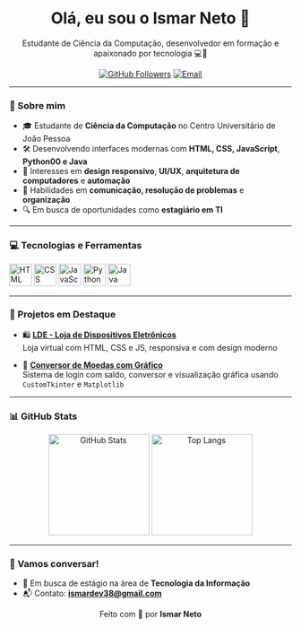 <h1 align="center">Olá, eu sou o Ismar Neto 👋</h1>

<p align="center">
  Estudante de Ciência da Computação, desenvolvedor em formação e apaixonado por tecnologia 💻🚀
</p>

<p align="center">
  <a href="https://github.com/ismarnetodev"><img src="https://img.shields.io/github/followers/ismarnetodev?style=social" alt="GitHub Followers"></a>
  <a href="mailto:seu.email@email.com"><img src="https://img.shields.io/badge/email-contato-red?style=flat&logo=gmail" alt="Email"></a>
</p>

---

### 🧠 Sobre mim
- 🎓 Estudante de **Ciência da Computação** no Centro Universitário de João Pessoa
- 🛠️ Desenvolvendo interfaces modernas com **HTML, CSS, JavaScript**, **Python00 e Java**
- 🧩 Interesses em **design responsivo**, **UI/UX**, **arquitetura de computadores** e **automação**
- 🧠 Habilidades em **comunicação, resolução de problemas** e **organização**
- 🔍 Em busca de oportunidades como **estagiário em TI**

---

### 💻 Tecnologias e Ferramentas

<p>
  <img src="https://cdn.jsdelivr.net/gh/devicons/devicon/icons/html5/html5-original.svg" height="40" alt="HTML">
  <img src="https://cdn.jsdelivr.net/gh/devicons/devicon/icons/css3/css3-original.svg" height="40" alt="CSS">
  <img src="https://cdn.jsdelivr.net/gh/devicons/devicon/icons/javascript/javascript-original.svg" height="40" alt="JavaScript">
  <img src="https://cdn.jsdelivr.net/gh/devicons/devicon/icons/python/python-original.svg" height="40" alt="Python">
  <img src="https://img.icons8.com/color/512/java-coffee-cup-logo.png" height="40" alt="Java">
</p>

---

### 🚀 Projetos em Destaque

- 🛍️ **[LDE - Loja de Dispositivos Eletrônicos](https://github.com/augustoluizdev/projetositeeletronicos.git)**  
  Loja virtual com HTML, CSS e JS, responsiva e com design moderno

- 🧮 **[Conversor de Moedas com Gráfico](https://github.com/ismarnetodev/Trabalho-Jeofton.git)**  
  Sistema de login com saldo, conversor e visualização gráfica usando `CustomTkinter` e `Matplotlib`

---

### 📊 GitHub Stats

<p align="center">
  <img height="180em" src="https://github-readme-stats.vercel.app/api?username=ismarnetodev&show_icons=true&theme=radical" alt="GitHub Stats"/>
  <img height="180em" src="https://github-readme-stats.vercel.app/api/top-langs/?username=ismarnetodev&layout=compact&theme=radical" alt="Top Langs"/>
</p>

---

### 🤝 Vamos conversar!
- 💼 Em busca de estágio na área de **Tecnologia da Informação**
- 📬 Contato: **ismardev38@gmail.com**

<p align="center">
  Feito com 💙 por <strong>Ismar Neto</strong>
</p>

